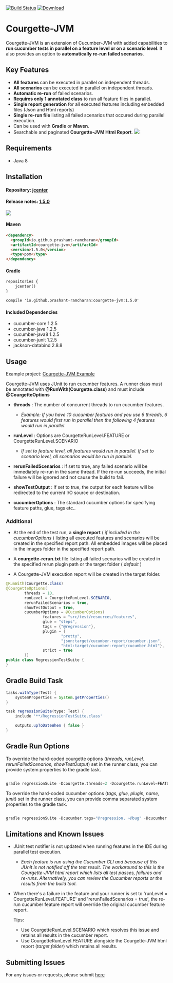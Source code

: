 
[![Build Status](https://travis-ci.org/prashant-ramcharan/courgette-jvm.svg?branch=master)](https://travis-ci.org/prashant-ramcharan/courgette-jvm)
[ ![Download](https://api.bintray.com/packages/prashantr/Courgette-JVM/courgette-jvm/images/download.svg) ](https://bintray.com/prashantr/Courgette-JVM/courgette-jvm/_latestVersion)

# Courgette-JVM #

Courgette-JVM is an extension of Cucumber-JVM with added capabilities to **run cucumber tests in parallel on a feature level or on a scenario level**. It also provides an option to **automatically re-run failed scenarios**.

## Key Features
- **All features** can be executed in parallel on independent threads.
- **All scenarios** can be executed in parallel on independent threads.
- **Automatic re-run** of failed scenarios.
- **Requires only 1 annotated class** to run all feature files in parallel.
- **Single report generation** for all executed features including embedded files (Json and Html reports)
- **Single re-run file** listing all failed scenarios that occured during parallel execution.
- Can be used with **Gradle** or **Maven**.
- Searchable and paginated **Courgette-JVM Html Report**.
[![](https://s26.postimg.org/6yj655ae1/Screen_Shot_2017-09-17_at_17.11.33.png)](https://postimg.org/image/m793ix42d/)

## Requirements
- Java 8

## Installation

#### Repository: [jcenter](https://bintray.com/bintray/jcenter?filterByPkgName=courgette-jvm)

#### Release notes: [1.5.0](https://bintray.com/prashantr/Courgette-JVM/courgette-jvm#release)

<a href='https://bintray.com/prashantr/Courgette-JVM/courgette-jvm?source=watch' alt='Get automatic notifications about new "courgette-jvm" versions'><img src='https://www.bintray.com/docs/images/bintray_badge_color.png'></a>

#### Maven
````markdown
<dependency>
  <groupId>io.github.prashant-ramcharan</groupId>
  <artifactId>courgette-jvm</artifactId>
  <version>1.5.0</version>
  <type>pom</type>
</dependency>
````

#### Gradle
````markdown
repositories {
    jcenter()
}

compile 'io.github.prashant-ramcharan:courgette-jvm:1.5.0'
````

#### Included Dependencies
* cucumber-core 1.2.5
* cucumber-java 1.2.5
* cucumber-java8 1.2.5
* cucumber-junit 1.2.5
* jackson-databind 2.8.8


## Usage

Example project: [Courgette-JVM Example](https://github.com/prashant-ramcharan/courgette-jvm-example)

Courgette-JVM uses JUnit to run cucumber features. A runner class must be annotated with **@RunWith(Courgette.class)** and must include **@CourgetteOptions**

* **threads** : The number of concurrent threads to run cucumber features. 

    * _Example: If you have 10 cucumber features and you use 6 threads, 6 features would first run in parallel then the following 4 features would run in parallel_.

* **runLevel** : Options are CourgetteRunLevel.FEATURE or CourgetteRunLevel.SCENARIO

    * _If set to feature level, all features would run in parallel. If set to scenario level, all scenarios would be run in parallel._
    
* **rerunFailedScenarios** : If set to true, any failed scenario will be immediately re-run in the same thread. If the re-run succeeds, the initial failure will be ignored and not cause the build to fail.

* **showTestOutput** : If set to true, the output for each feature will be redirected to the current I/O source or destination.
    
* **cucumberOptions** : The standard cucumber options for specifying feature paths, glue, tags etc..

### Additional

* At the end of the test run, a **single report** ( _if included in the cucumberOptions_ ) listing all executed features and scenarios will be created in the specified report path. All embedded images will be placed in the images folder in the specified report path.

* A **courgette-rerun.txt** file listing all failed scenarios will be created in the specified rerun plugin path or the target folder ( _default_ )

* A Courgette-JVM execution report will be created in the target folder.

````java
@RunWith(Courgette.class)
@CourgetteOptions(
        threads = 10,
        runLevel = CourgetteRunLevel.SCENARIO,
        rerunFailedScenarios = true,
        showTestOutput = true,
        cucumberOptions = @CucumberOptions(
                features = "src/test/resources/features",
                glue = "steps",
                tags = {"@regression"},
                plugin = {
                        "pretty",
                        "json:target/cucumber-report/cucumber.json",
                        "html:target/cucumber-report/cucumber.html"},
                strict = true
        ))
public class RegressionTestSuite {
}
````

## Gradle Build Task

````gradle
tasks.withType(Test) {
    systemProperties = System.getProperties()
}

task regressionSuite(type: Test) {
    include '**/RegressionTestSuite.class'

    outputs.upToDateWhen { false }
}
````

## Gradle Run Options

To override the hard-coded courgette options (_threads, runLevel, rerunFailedScenarios, showTestOutput_) set in the runner class, you can provide system properties to the gradle task.

````gradle

gradle regressionSuite -Dcourgette.threads=2 -Dcourgette.runLevel=FEATURE -Dcourgette.rerunFailedScenarios=false -DshowTestOutput=true

````

To override the hard-coded cucumber options (_tags, glue, plugin, name, junit_) set in the runner class, you can provide comma separated system properties to the gradle task.

````gradle

gradle regressionSuite -Dcucumber.tags="@regression, ~@bug" -Dcucumber.glue="steps, hooks"

````

## Limitations and Known Issues

* JUnit test notifier is not updated when running features in the IDE during parallel test execution.
   * _Each feature is run using the Cucumber CLI and because of this JUnit is not notified off the test result. The workaround to this is the Courgette-JVM html report which lists all test passes, failures and re-runs. Alternatively, you can review the Cucumber reports or the results from the build tool_.
   
   
* When there's a failure in the feature and your runner is set to 'runLevel = CourgetteRunLevel.FEATURE' and 'rerunFailedScenarios = true', the re-run cucumber feature report will override the original cucumber feature report.

    Tips: 
    * Use CourgetteRunLevel.SCENARIO which resolves this issue and retains all results in the cucumber report.
    * Use CourgetteRunLevel.FEATURE alongside the Courgette-JVM html report (_target folder_) which retains all results.


## Submitting Issues
For any issues or requests, please submit [here](https://github.com/prashant-ramcharan/courgette-jvm/issues/new)
